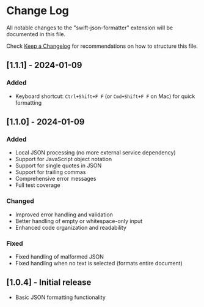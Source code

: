 # Change Log

All notable changes to the "swift-json-formatter" extension will be documented in this file.

Check [Keep a Changelog](http://keepachangelog.com/) for recommendations on how to structure this file.

## [1.1.1] - 2024-01-09

### Added
- Keyboard shortcut: `Ctrl+Shift+F F` (or `Cmd+Shift+F F` on Mac) for quick formatting

## [1.1.0] - 2024-01-09

### Added
- Local JSON processing (no more external service dependency)
- Support for JavaScript object notation
- Support for single quotes in JSON
- Support for trailing commas
- Comprehensive error messages
- Full test coverage

### Changed
- Improved error handling and validation
- Better handling of empty or whitespace-only input
- Enhanced code organization and readability

### Fixed
- Fixed handling of malformed JSON
- Fixed handling when no text is selected (formats entire document)

## [1.0.4] - Initial release
- Basic JSON formatting functionality